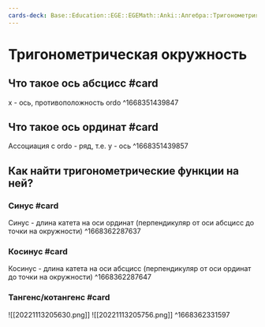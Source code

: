 ```yaml
---
cards-deck: Base::Education::EGE::EGEMath::Anki::Алгебра::Тригонометрия 
---
```


# Тригонометрическая окружность
## Что такое ось абсцисс #card 
x - ось, противоположность ordo
^1668351439847

## Что такое ось ординат #card
Ассоциация с ordo - ряд, т.е. y - ось
^1668351439857

## Как найти тригонометрические функции на ней?
### Синус #card
Синус - длина катета на оси ординат (перпендикуляр от оси абсцисс до точки на окружности)
^1668362287637

### Косинус #card
Косинус - длина катета на оси абсцисс (перпендикуляр от оси ординат до точки на окружности)
^1668362287647

### Тангенс/котангенс #card
![[20221113205630.png]]
![[20221113205756.png]]
^1668362331597
